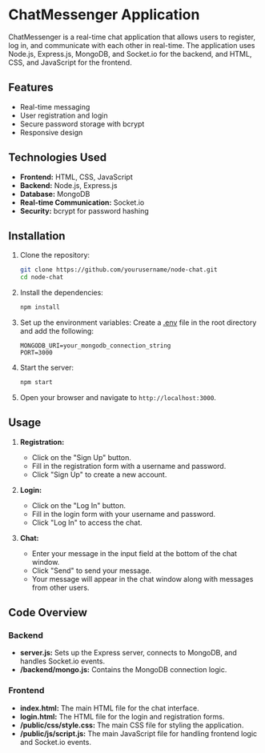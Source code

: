 # ChatMessenger Application

ChatMessenger is a real-time chat application that allows users to register, log in, and communicate with each other in real-time. The application uses Node.js, Express.js, MongoDB, and Socket.io for the backend, and HTML, CSS, and JavaScript for the frontend.

## Features

- Real-time messaging
- User registration and login
- Secure password storage with bcrypt
- Responsive design

## Technologies Used

- **Frontend:** HTML, CSS, JavaScript
- **Backend:** Node.js, Express.js
- **Database:** MongoDB
- **Real-time Communication:** Socket.io
- **Security:** bcrypt for password hashing

## Installation

1. Clone the repository:
    ```sh
    git clone https://github.com/yourusername/node-chat.git
    cd node-chat
    ```

2. Install the dependencies:
    ```sh
    npm install
    ```

3. Set up the environment variables:
    Create a [.env](http://_vscodecontentref_/0) file in the root directory and add the following:
    ```env
    MONGODB_URI=your_mongodb_connection_string
    PORT=3000
    ```

4. Start the server:
    ```sh
    npm start
    ```

5. Open your browser and navigate to `http://localhost:3000`.

## Usage

1. **Registration:**
    - Click on the "Sign Up" button.
    - Fill in the registration form with a username and password.
    - Click "Sign Up" to create a new account.

2. **Login:**
    - Click on the "Log In" button.
    - Fill in the login form with your username and password.
    - Click "Log In" to access the chat.

3. **Chat:**
    - Enter your message in the input field at the bottom of the chat window.
    - Click "Send" to send your message.
    - Your message will appear in the chat window along with messages from other users.

## Code Overview

### Backend

- **server.js:** Sets up the Express server, connects to MongoDB, and handles Socket.io events.
- **/backend/mongo.js:** Contains the MongoDB connection logic.

### Frontend

- **index.html:** The main HTML file for the chat interface.
- **login.html:** The HTML file for the login and registration forms.
- **/public/css/style.css:** The main CSS file for styling the application.
- **/public/js/script.js:** The main JavaScript file for handling frontend logic and Socket.io events.
